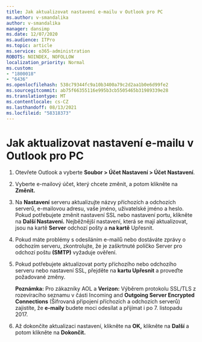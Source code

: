 ```yaml
---
title: Jak aktualizovat nastavení e-mailu v Outlook pro PC
ms.author: v-smandalika
author: v-smandalika
manager: dansimp
ms.date: 12/07/2020
ms.audience: ITPro
ms.topic: article
ms.service: o365-administration
ROBOTS: NOINDEX, NOFOLLOW
localization_priority: Normal
ms.custom:
- "1800018"
- "6436"
ms.openlocfilehash: 538c79344fc9a10b3400a79c2d2aa1b0e6d99fe2
ms.sourcegitcommit: ab75f66355116e995b3cb5505465b31989339e28
ms.translationtype: MT
ms.contentlocale: cs-CZ
ms.lasthandoff: 08/13/2021
ms.locfileid: "58318373"
---
```

# <a name="how-to-update-email-settings-in-outlook-for-pc"></a>Jak aktualizovat nastavení e-mailu v Outlook pro PC

1. Otevřete Outlook a vyberte **Soubor > Účet Nastavení > Účet Nastavení**.

2. Vyberte e-mailový účet, který chcete změnit, a potom klikněte na **Změnit.** 

3. Na **Nastavení** serveru aktualizujte názvy příchozích a odchozích serverů, e-mailovou adresu, vaše jméno, uživatelské jméno a heslo. Pokud potřebujete změnit nastavení SSL nebo nastavení portu, klikněte na **Další Nastavení.** Nejběžnější nastavení, která se mají aktualizovat, jsou na kartě **Server** odchozí pošty a **na kartě** Upřesnit.

4. Pokud máte problémy s odesíláním e-mailů nebo dostáváte zprávy o odchozím serveru, zkontrolujte, že je zaškrtnuté políčko Server pro odchozí poštu **(SMTP)** vyžaduje ověření.

5. Pokud potřebujete aktualizovat porty příchozího nebo odchozího serveru nebo nastavení SSL, přejděte na **kartu Upřesnit** a proveďte požadované změny.

    **Poznámka:** Pro zákazníky AOL a **Verizon:** Výběrem protokolu SSL/TLS z rozevíracího seznamu v části Incoming and **Outgoing Server Encrypted Connections** (Šifrovaná připojení příchozích a odchozích serverů) zajistíte, že **e-maily** budete moci odesílat a přijímat i po 7. listopadu 2017.

6. Až dokončíte aktualizaci nastavení, klikněte na **OK,** klikněte na **Další** a potom klikněte na **Dokončit.**


